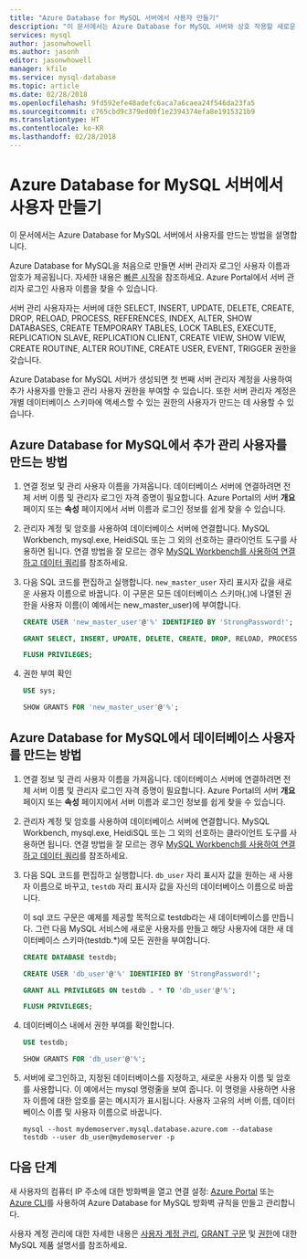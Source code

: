 ```yaml
---
title: "Azure Database for MySQL 서버에서 사용자 만들기"
description: "이 문서에서는 Azure Database for MySQL 서버와 상호 작용할 새로운 사용자 계정을 만드는 방법을 설명합니다."
services: mysql
author: jasonwhowell
ms.author: jasonh
editor: jasonwhowell
manager: kfile
ms.service: mysql-database
ms.topic: article
ms.date: 02/28/2018
ms.openlocfilehash: 9fd592efe48adefc6aca7a6caea24f546da23fa5
ms.sourcegitcommit: c765cbd9c379ed00f1e2394374efa8e1915321b9
ms.translationtype: HT
ms.contentlocale: ko-KR
ms.lasthandoff: 02/28/2018
---
```

# <a name="create-users-in-azure-database-for-mysql-server"></a>Azure Database for MySQL 서버에서 사용자 만들기 
이 문서에서는 Azure Database for MySQL 서버에서 사용자를 만드는 방법을 설명합니다.

Azure Database for MySQL을 처음으로 만들면 서버 관리자 로그인 사용자 이름과 암호가 제공됩니다. 자세한 내용은 [빠른 시작](quickstart-create-mysql-server-database-using-azure-portal.md)을 참조하세요. Azure Portal에서 서버 관리자 로그인 사용자 이름을 찾을 수 있습니다.

서버 관리 사용자자는 서버에 대한 SELECT, INSERT, UPDATE, DELETE, CREATE, DROP, RELOAD, PROCESS, REFERENCES, INDEX, ALTER, SHOW DATABASES, CREATE TEMPORARY TABLES, LOCK TABLES, EXECUTE, REPLICATION SLAVE, REPLICATION CLIENT, CREATE VIEW, SHOW VIEW, CREATE ROUTINE, ALTER ROUTINE, CREATE USER, EVENT, TRIGGER 권한을 갖습니다.

Azure Database for MySQL 서버가 생성되면 첫 번째 서버 관리자 계정을 사용하여 추가 사용자를 만들고 관리 사용자 권한을 부여할 수 있습니다. 또한 서버 관리자 계정은 개별 데이터베이스 스키마에 액세스할 수 있는 권한의 사용자가 만드는 데 사용할 수 있습니다.

## <a name="how-to-create-additional-admin-users-in-azure-database-for-mysql"></a>Azure Database for MySQL에서 추가 관리 사용자를 만드는 방법
1. 연결 정보 및 관리 사용자 이름을 가져옵니다.
   데이터베이스 서버에 연결하려면 전체 서버 이름 및 관리자 로그인 자격 증명이 필요합니다. Azure Portal의 서버 **개요** 페이지 또는 **속성** 페이지에서 서버 이름과 로그인 정보를 쉽게 찾을 수 있습니다. 

2. 관리자 계정 및 암호를 사용하여 데이터베이스 서버에 연결합니다. MySQL Workbench, mysql.exe, HeidiSQL 또는 그 외의 선호하는 클라이언트 도구를 사용하면 됩니다. 
   연결 방법을 잘 모르는 경우 [MySQL Workbench를 사용하여 연결하고 데이터 쿼리](./connect-workbench.md)를 참조하세요.

3. 다음 SQL 코드를 편집하고 실행합니다. `new_master_user` 자리 표시자 값을 새로운 사용자 이름으로 바꿉니다. 이 구문은 모든 데이터베이스 스키마(*.*)에 나열된 권한을 사용자 이름(이 예에서는 new_master_user)에 부여합니다. 

   ```sql
   CREATE USER 'new_master_user'@'%' IDENTIFIED BY 'StrongPassword!';
   
   GRANT SELECT, INSERT, UPDATE, DELETE, CREATE, DROP, RELOAD, PROCESS, REFERENCES, INDEX, ALTER, SHOW DATABASES, CREATE TEMPORARY TABLES, LOCK TABLES, EXECUTE, REPLICATION SLAVE, REPLICATION CLIENT, CREATE VIEW, SHOW VIEW, CREATE ROUTINE, ALTER ROUTINE, CREATE USER, EVENT, TRIGGER ON *.* TO 'new_master_user'@'%' WITH GRANT OPTION; 
   
   FLUSH PRIVILEGES;
   ```

4. 권한 부여 확인 
   ```sql
   USE sys;
   
   SHOW GRANTS FOR 'new_master_user'@'%';
   ```

## <a name="how-to-create-database-users-in-azure-database-for-mysql"></a>Azure Database for MySQL에서 데이터베이스 사용자를 만드는 방법

1. 연결 정보 및 관리 사용자 이름을 가져옵니다.
   데이터베이스 서버에 연결하려면 전체 서버 이름 및 관리자 로그인 자격 증명이 필요합니다. Azure Portal의 서버 **개요** 페이지 또는 **속성** 페이지에서 서버 이름과 로그인 정보를 쉽게 찾을 수 있습니다. 

2. 관리자 계정 및 암호를 사용하여 데이터베이스 서버에 연결합니다. MySQL Workbench, mysql.exe, HeidiSQL 또는 그 외의 선호하는 클라이언트 도구를 사용하면 됩니다. 
   연결 방법을 잘 모르는 경우 [MySQL Workbench를 사용하여 연결하고 데이터 쿼리](./connect-workbench.md)를 참조하세요.

3. 다음 SQL 코드를 편집하고 실행합니다. `db_user` 자리 표시자 값을 원하는 새 사용자 이름으로 바꾸고, `testdb` 자리 표시자 값을 자신의 데이터베이스 이름으로 바꿉니다.

   이 sql 코드 구문은 예제를 제공할 목적으로 testdb라는 새 데이터베이스를 만듭니다. 그런 다음 MySQL 서비스에 새로운 사용자를 만들고 해당 사용자에 대한 새 데이터베이스 스키마(testdb.\*)에 모든 권한을 부여합니다. 

   ```sql
   CREATE DATABASE testdb;
   
   CREATE USER 'db_user'@'%' IDENTIFIED BY 'StrongPassword!';
   
   GRANT ALL PRIVILEGES ON testdb . * TO 'db_user'@'%';
   
   FLUSH PRIVILEGES;
   ```

4. 데이터베이스 내에서 권한 부여를 확인합니다.
   ```sql
   USE testdb;
   
   SHOW GRANTS FOR 'db_user'@'%';
   ```

5. 서버에 로그인하고, 지정된 데이터베이스를 지정하고, 새로운 사용자 이름 및 암호를 사용합니다. 이 예에서는 mysql 명령줄을 보여 줍니다. 이 명령을 사용하면 사용자 이름에 대한 암호를 묻는 메시지가 표시됩니다. 사용자 고유의 서버 이름, 데이터베이스 이름 및 사용자 이름으로 바꿉니다.

   ```azurecli-interactive
   mysql --host mydemoserver.mysql.database.azure.com --database testdb --user db_user@mydemoserver -p
   ```

## <a name="next-steps"></a>다음 단계
새 사용자의 컴퓨터 IP 주소에 대한 방화벽을 열고 연결 설정: [Azure Portal](howto-manage-firewall-using-portal.md) 또는 [Azure CLI](howto-manage-firewall-using-cli.md)를 사용하여 Azure Database for MySQL 방화벽 규칙을 만들고 관리합니다.

사용자 계정 관리에 대한 자세한 내용은 [사용자 계정 관리](https://dev.mysql.com/doc/refman/5.7/en/user-account-management.html), [GRANT 구문](https://dev.mysql.com/doc/refman/5.7/en/grant.html) 및 [권한](https://dev.mysql.com/doc/refman/5.7/en/privileges-provided.html)에 대한 MySQL 제품 설명서를 참조하세요.
